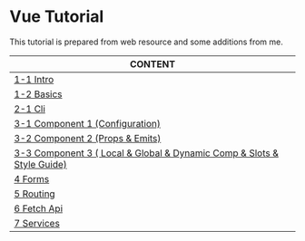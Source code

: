 
# Vue Tutorial

This tutorial is prepared from web resource and some additions from me.

CONTENT |
--- |
[1-1 Intro](./js-vue-1-1-intro.md) |
[1-2 Basics](./js-vue-1-2-basics.md) |
[2-1 Cli](./js-vue-2-cli.md) |
[3-1 Component 1 (Configuration)](./js-vue-3-1-component.md) |
[3-2 Component 2 (Props & Emits)](./js-vue-3-2-component-props-emits.md) |
[3-3 Component 3 ( Local & Global & Dynamic Comp & Slots & Style Guide)](./js-vue-3-3-component-slot-dynamic-comp.md) |
[4 Forms](./js-vue-4-1-forms.md)|
[5 Routing](./js-vue-5-Routing.md) |
[6 Fetch Api](./js-vue-6-Fetch-Api.md) |
[7 Services](./js-vue-7-Services.md) |